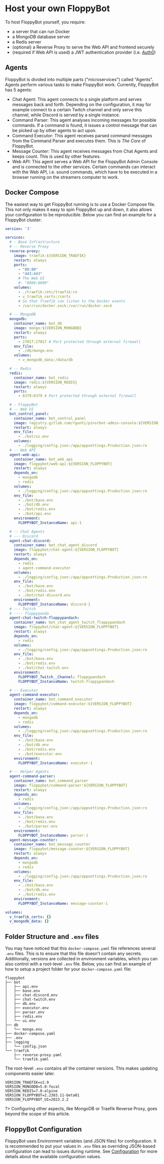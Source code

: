 # Host your own FloppyBot

To host FloppyBot yourself, you require:

- a server that can run Docker
- a MongoDB database server
- a Redis server
- (optional) a Reverse Proxy to serve the Web API and frontend securely
- (required if Web API is used) a JWT authentication provider (i.e. [Auth0][auth0])

[auth0]: https://auth0.com

## Agents

FloppyBot is divided into multiple parts ("microservices") called "Agents". Agents perform various tasks to make
FloppyBot work. Currently, FloppyBot has 5 agents:

- Chat Agent: This agent connects to a single platform and serves messages back and forth. Depending on the
  configuration, it may for example connect to a certain Twitch channel and only serve this channel, while Discord is
  served by a single instance.
- Command Parser: This agent analyses incoming messages for possible commands. If a command is found, it issues a
  control message that can be picked up by other agents to act upon.
- Command Executor: This agent receives parsed command messages from the Command Parser and executes them. This is _The
  Core_ of FloppyBot.
- Message Counter: This agent receives messages from Chat Agents and keeps count. This is used by other features.
- Web API: This agent serves a Web API for the FloppyBot Admin Console and is connected to the other services. Certain
  commands can interact with the Web API, i.e. sound commands, which have to be executed in a browser running on the
  streamers computer to work.

## Docker Compose

The easiest way to get FloppyBot running is to use a Docker Compose file. This not only makes it easy to spin FloppyBot
up and down, it also allows your configuration to be reproducible. Below you can find an example for a FloppyBot
cluster:

```yml
version: '3'

services:
  # - Base Infrastructure
  # -- Reverse Proxy
  reverse-proxy:
    image: traefik:${VERSION_TRAEFIK}
    restart: always
    ports:
      - "80:80"
      - "443:443"
      # The Web UI
      #- "8080:8080"
    volumes:
      - ./traefik:/etc/traefik:ro
      - v_traefik_certs:/certs
      # So that Traefik can listen to the Docker events
      - /var/run/docker.sock:/var/run/docker.sock

  # -- MongoDB
  mongodb:
    container_name: bot_db
    image: mongo:${VERSION_MONGODB}
    restart: always
    ports:
      - 27017:27017 # Port protected through external firewall
    env_file:
      - ./db/mongo.env
    volumes:
      - v_mongodb_data:/data/db

  # -- Redis
  redis:
    container_name: bot_redis
    image: redis:${VERSION_REDIS}
    restart: always
    ports:
      - 6379:6379 # Port protected through external firewall

  # - FloppyBot
  # -- Web UI
  bot_control_panel:
    container_name: bot_control_panel
    image: registry.gitlab.com/rgunti/pinsrbot-admin-console:${VERSION_FLOPPYBOT_UI}
    restart: always
    env_file:
      - ./bot/ui.env
    volumes:
      - ./logging/config.json:/app/appsettings.Production.json:ro
  # -- Web API
  agent-web-api:
    container_name: bot_web_api
    image: floppybot/web-api:${VERSION_FLOPPYBOT}
    restart: always
    depends_on:
      - mongodb
      - redis
    volumes:
      - ./logging/config.json:/app/appsettings.Production.json:ro
    env_file:
      - ./bot/base.env
      - ./bot/db.env
      - ./bot/redis.env
      - ./bot/api.env
    environment:
      FLOPPYBOT_InstanceName: api-1

  # -- Chat Agents
  # --- Discord
  agent-chat-discord:
    container_name: bot_chat_agent_discord
    image: floppybot/chat-agent:${VERSION_FLOPPYBOT}
    restart: always
    depends_on:
      - redis
      - agent-command-executor
    volumes:
      - ./logging/config.json:/app/appsettings.Production.json:ro
    env_file:
      - ./bot/base.env
      - ./bot/redis.env
      - ./bot/chat-discord.env
    environment:
      FLOPPYBOT_InstanceName: discord-1
  # --- Twitch
  # ---- floppypanda
  agent-chat-twitch-floppypandach:
    container_name: bot_chat_agent_twitch_floppypandach
    image: floppybot/chat-agent:${VERSION_FLOPPYBOT}
    restart: always
    depends_on:
      - redis
    volumes:
      - ./logging/config.json:/app/appsettings.Production.json:ro
    env_file:
      - ./bot/base.env
      - ./bot/redis.env
      - ./bot/chat-twitch.env
    environment:
      FLOPPYBOT_Twitch__Channel: floppypandach
      FLOPPYBOT_InstanceName: twitch-floppypandach

  # -- Executor
  agent-command-executor:
    container_name: bot_command_executor
    image: floppybot/command-executor:${VERSION_FLOPPYBOT}
    restart: always
    depends_on:
      - mongodb
      - redis
    volumes:
      - ./logging/config.json:/app/appsettings.Production.json:ro
    env_file:
      - ./bot/base.env
      - ./bot/db.env
      - ./bot/redis.env
      - ./bot/executor.env
    environment:
      FLOPPYBOT_InstanceName: executor-1

  # -- Helper Agents
  agent-command-parser:
    container_name: bot_command_parser
    image: floppybot/command-parser:${VERSION_FLOPPYBOT}
    restart: always
    depends_on:
      - redis
    volumes:
      - ./logging/config.json:/app/appsettings.Production.json:ro
    env_file:
      - ./bot/base.env
      - ./bot/redis.env
      - ./bot/parser.env
    environment:
      FLOPPYBOT_InstanceName: parser-1
  agent-message-counter:
    container_name: bot_message_counter
    image: floppybot/message-counter:${VERSION_FLOPPYBOT}
    restart: always
    depends_on:
      - mongodb
      - redis
    volumes:
      - ./logging/config.json:/app/appsettings.Production.json:ro
    env_file:
      - ./bot/base.env
      - ./bot/db.env
      - ./bot/redis.env
    environment:
      FLOPPYBOT_InstanceName: message-counter-1

volumes:
  v_traefik_certs: {}
  v_mongodb_data: {}
```

## Folder Structure and `.env` files

You may have noticed that this `docker-compose.yaml` file references several `.env` files. This is to ensure that this
file doesn't contain any secrets.
Additionally, versions are collected in environment variables, which you can also control with a root-level `.env` file.
Below, you can find an example of how to setup a project folder for your `docker-compose.yaml` file:

```
floppybot
├── bot
│   ├── api.env
│   ├── base.env
│   ├── chat-discord.env
│   ├── chat-twitch.env
│   ├── db.env
│   ├── executor.env
│   ├── parser.env
│   ├── redis.env
│   └── ui.env
├── db
│   └── mongo.env
├── docker-compose.yaml
├── .env
├── logging
│   └── config.json
└── traefik
    ├── reverse-proxy.yaml
    └── traefik.yaml
```

The root-level `.env` contains all the container versions. This makes updating components easier later.

```env
VERSION_TRAEFIK=v2.9
VERSION_MONGODB=5.0-focal
VERSION_REDIS=7.0-alpine
VERSION_FLOPPYBOT=2.2303.11-beta01
VERSION_FLOPPYBOT_UI=2023.2.2
```

?> Configuring other aspects, like MongoDB or Traefik Reverse Proxy, goes beyond the scope of this article.

## FloppyBot Configuration

FloppyBot uses Environment variables (and JSON files) for configuration. It is recommended to put your values in `.env`
files as overriding JSON-based configuration can lead to issues during runtime.
See [Configuration](operations/configuration.md) for more details about the available configuration values.
